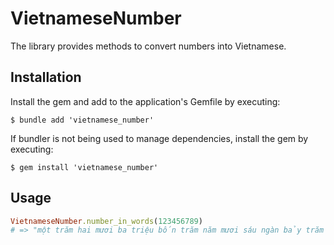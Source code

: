 # VietnameseNumber

The library provides methods to convert numbers into Vietnamese.

## Installation

Install the gem and add to the application's Gemfile by executing:

    $ bundle add 'vietnamese_number'

If bundler is not being used to manage dependencies, install the gem by executing:

    $ gem install 'vietnamese_number'

## Usage

```Ruby
VietnameseNumber.number_in_words(123456789)
# => "một trăm hai mươi ba triệu bốn trăm năm mươi sáu ngàn bảy trăm tám mươi chín"
```

